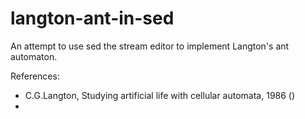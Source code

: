 # langton-ant-in-sed
An attempt to use sed the stream editor to implement Langton's ant automaton.

References:
- C.G.Langton, Studying artificial life with cellular automata, 1986 ([](http://deepblue.lib.umich.edu/bitstream/2027.42/26022/1/0000093.pdf))
- [](http://en.wikipedia.org/wiki/Langton%27s_ant)

